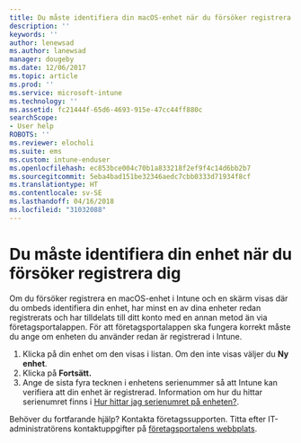 ```yaml
---
title: Du måste identifiera din macOS-enhet när du försöker registrera dig | Microsoft Docs
description: ''
keywords: ''
author: lenewsad
ms.author: lanewsad
manager: dougeby
ms.date: 12/06/2017
ms.topic: article
ms.prod: ''
ms.service: microsoft-intune
ms.technology: ''
ms.assetid: fc21444f-65d6-4693-915e-47cc44ff880c
searchScope:
- User help
ROBOTS: ''
ms.reviewer: elocholi
ms.suite: ems
ms.custom: intune-enduser
ms.openlocfilehash: ec853bce004c70b1a833218f2ef9f4c14d6bb2b7
ms.sourcegitcommit: 5eba4bad151be32346aedc7cbb0333d71934f8cf
ms.translationtype: HT
ms.contentlocale: sv-SE
ms.lasthandoff: 04/16/2018
ms.locfileid: "31032088"
---
```

# <a name="you-need-to-identify-your-device-when-youre-trying-to-enroll"></a>Du måste identifiera din enhet när du försöker registrera dig

Om du försöker registrera en macOS-enhet i Intune och en skärm visas där du ombeds identifiera din enhet, har minst en av dina enheter redan registrerats och har tilldelats till ditt konto med en annan metod än via företagsportalappen. För att företagsportalappen ska fungera korrekt måste du ange om enheten du använder redan är registrerad i Intune.

1. Klicka på din enhet om den visas i listan. Om den inte visas väljer du **Ny enhet**.
2. Klicka på **Fortsätt.**
3. Ange de sista fyra tecknen i enhetens serienummer så att Intune kan verifiera att din enhet är registrerad. Information om hur du hittar serienumret finns i [Hur hittar jag serienumret på enheten?](how-do-i-find-the-serial-number-on-my-device-macos.md).

Behöver du fortfarande hjälp? Kontakta företagssupporten. Titta efter IT-administratörens kontaktuppgifter på [företagsportalens webbplats](https://portal.manage.microsoft.com#HelpDeskDialog).
